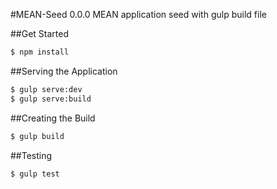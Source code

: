 #MEAN-Seed 0.0.0
MEAN application seed with gulp build file

##Get Started
```sh
$ npm install
```
##Serving the Application
```sh
$ gulp serve:dev
$ gulp serve:build
```
##Creating the Build
```sh
$ gulp build
```
##Testing
```sh
$ gulp test
```
